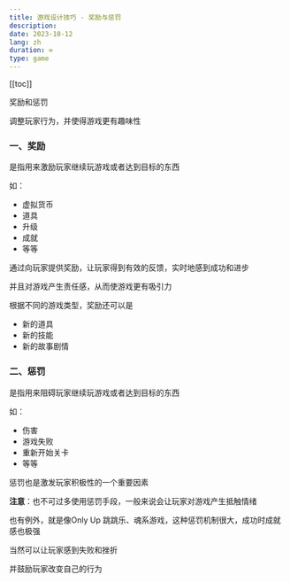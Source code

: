 ```yaml
---
title: 游戏设计技巧 - 奖励与惩罚
description: 
date: 2023-10-12
lang: zh
duration: ∞
type: game
---
```

[[toc]]

奖励和惩罚

调整玩家行为，并使得游戏更有趣味性

### 一、奖励

是指用来激励玩家继续玩游戏或者达到目标的东西

如：

- 虚拟货币
- 道具
- 升级
- 成就
- 等等

通过向玩家提供奖励，让玩家得到有效的反馈，实时地感到成功和进步

并且对游戏产生责任感，从而使游戏更有吸引力

根据不同的游戏类型，奖励还可以是

- 新的道具
- 新的技能
- 新的故事剧情

### 二、惩罚

是指用来阻碍玩家继续玩游戏或者达到目标的东西

如：

- 伤害
- 游戏失败
- 重新开始关卡
- 等等

惩罚也是激发玩家积极性的一个重要因素

**注意**：也不可过多使用惩罚手段，一般来说会让玩家对游戏产生抵触情绪

也有例外，就是像Only Up 跳跳乐、魂系游戏，这种惩罚机制很大，成功时成就感也极强

当然可以让玩家感到失败和挫折

并鼓励玩家改变自己的行为